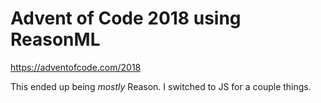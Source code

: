 # Advent of Code 2018 using ReasonML

https://adventofcode.com/2018

This ended up being _mostly_ Reason. I switched to JS for a couple things.
